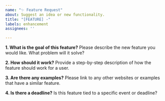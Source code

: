```yaml
---
name: "✨ Feature Request"
about: Suggest an idea or new functionality.
title: "[FEATURE] -"
labels: enhancement
assignees: ''

---
```


**1. What is the goal of this feature?**
Please describe the new feature you would like. What problem will it solve?

**2. How should it work?**
Provide a step-by-step description of how the feature should work for a user.

**3. Are there any examples?**
Please link to any other websites or examples that have a similar feature.

**4. Is there a deadline?**
Is this feature tied to a specific event or deadline?
